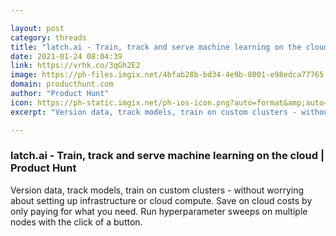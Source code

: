 ```yaml
---

layout: post
category: threads
title: "latch.ai - Train, track and serve machine learning on the cloud"
date: 2021-01-24 08:04:39
link: https://vrhk.co/3qGh2E2
image: https://ph-files.imgix.net/4bfab28b-bd34-4e9b-8001-e98edca77765.png?auto=format&fit=crop&frame=1&h=512&w=1024
domain: producthunt.com
author: "Product Hunt"
icon: https://ph-static.imgix.net/ph-ios-icon.png?auto=format&amp;auto=compress
excerpt: "Version data, track models, train on custom clusters - without worrying about setting up infrastructure or cloud compute. Save on cloud costs by only paying for what you need. Run hyperparameter sweeps on multiple nodes with the click of a button."

---
```


### latch.ai - Train, track and serve machine learning on the cloud | Product Hunt

Version data, track models, train on custom clusters - without worrying about setting up infrastructure or cloud compute. Save on cloud costs by only paying for what you need. Run hyperparameter sweeps on multiple nodes with the click of a button.